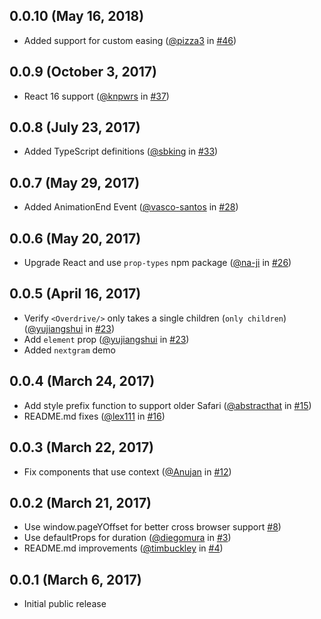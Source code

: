 ## 0.0.10 (May 16, 2018)

* Added support for custom easing ([@pizza3](https://github.com/pizza3) in [#46](https://github.com/berzniz/react-overdrive/pull/46))

## 0.0.9 (October 3, 2017)

* React 16 support ([@knpwrs](https://github.com/knpwrs) in [#37](https://github.com/berzniz/react-overdrive/pull/37))

## 0.0.8 (July 23, 2017)

* Added TypeScript definitions ([@sbking](https://github.com/sbking) in [#33](https://github.com/berzniz/react-overdrive/pull/33))

## 0.0.7 (May 29, 2017)

* Added AnimationEnd Event ([@vasco-santos](https://github.com/vasco-santos) in [#28](https://github.com/berzniz/react-overdrive/pull/28))

## 0.0.6 (May 20, 2017)

* Upgrade React and use `prop-types` npm package ([@na-ji](https://github.com/na-ji) in [#26](https://github.com/berzniz/react-overdrive/pull/26))

## 0.0.5 (April 16, 2017)

* Verify `<Overdrive/>` only takes a single children (`only children`) ([@yujiangshui](https://github.com/yujiangshui) in [#23](https://github.com/berzniz/react-overdrive/pull/23))
* Add `element` prop ([@yujiangshui](https://github.com/yujiangshui) in [#23](https://github.com/berzniz/react-overdrive/pull/23))
* Added `nextgram` demo

## 0.0.4 (March 24, 2017)

* Add style prefix function to support older Safari ([@abstracthat](https://github.com/abstracthat) in [#15](https://github.com/berzniz/react-overdrive/pull/15))
* README.md fixes ([@lex111](https://github.com/lex111) in [#16](https://github.com/berzniz/react-overdrive/pull/16))

## 0.0.3 (March 22, 2017)

* Fix components that use context ([@Anujan](https://github.com/Anujan) in [#12](https://github.com/berzniz/react-overdrive/pull/12))

## 0.0.2 (March 21, 2017)

* Use window.pageYOffset for better cross browser support [#8](https://github.com/berzniz/react-overdrive/pull/8))
* Use defaultProps for duration ([@diegomura](https://github.com/diegomura) in [#3](https://github.com/berzniz/react-overdrive/pull/3))
* README.md improvements ([@timbuckley](https://github.com/timbuckley) in [#4](https://github.com/berzniz/react-overdrive/pull/4))

## 0.0.1 (March 6, 2017)

* Initial public release
